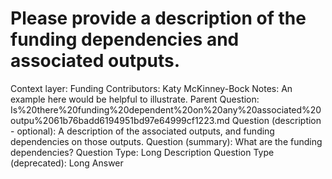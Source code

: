# Please provide a description of the funding dependencies and associated outputs.

Context layer: Funding
Contributors: Katy McKinney-Bock
Notes: An example here would be helpful to illustrate.
Parent Question: Is%20there%20funding%20dependent%20on%20any%20associated%20outpu%2061b76badd6194951bd97e64999cf1223.md
Question (description - optional): A description of the associated outputs, and funding dependencies on those outputs.
Question (summary): What are the funding dependencies?
Question Type: Long Description
Question Type (deprecated): Long Answer